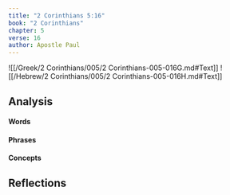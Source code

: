 ```yaml
---
title: "2 Corinthians 5:16"
book: "2 Corinthians"
chapter: 5
verse: 16
author: Apostle Paul
---
```

![[/Greek/2 Corinthians/005/2 Corinthians-005-016G.md#Text]]
![[/Hebrew/2 Corinthians/005/2 Corinthians-005-016H.md#Text]]

## Analysis

#### Words

#### Phrases

#### Concepts

## Reflections
